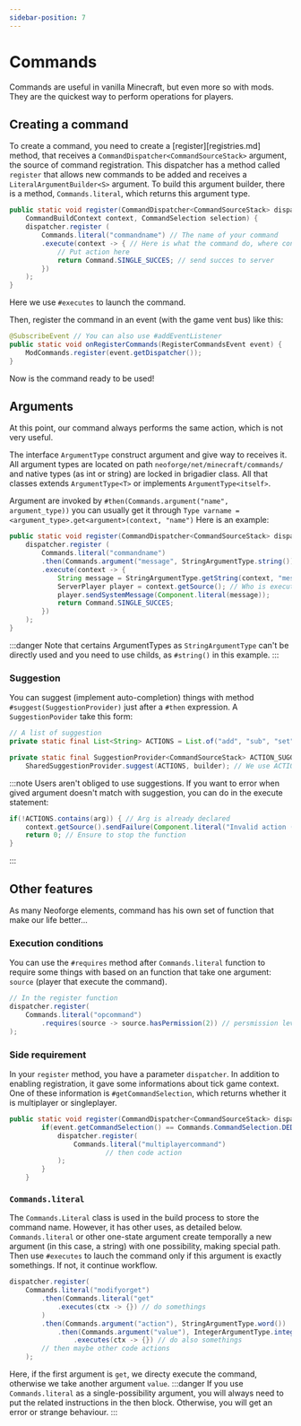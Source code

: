 ```yaml
---
sidebar-position: 7
---
```

# Commands
Commands are useful in vanilla Minecraft, but even more so with mods. They are the quickest way to perform operations for players.
## Creating a command
To create a command, you need to create a [register][registries.md] method, that receives a `CommandDispatcher<CommandSourceStack>` argument, the source of command registration.
This dispatcher has a method called `register` that allows new commands to be added and receives a `LiteralArgumentBuilder<S>` argument.
To build this argument builder, there is a method, `Commands.literal`, which returns this argument type.
```java
public static void register(CommandDispatcher<CommandSourceStack> dispatcher,
    CommandBuildContext context, CommandSelection selection) {
    dispatcher.register (
        Commands.literal("commandname") // The name of your command
        .execute(context -> { // Here is what the command do, where context is a CommandContext<CommandSourceStack>
            // Put action here
            return Command.SINGLE_SUCCES; // send succes to server
        })
    );
}
```
Here we use `#executes` to launch the command.

Then, register the command in an event (with the game vent bus) like this:
```java
@SubscribeEvent // You can also use #addEventListener
public static void onRegisterCommands(RegisterCommandsEvent event) {
    ModCommands.register(event.getDispatcher());
}
```
Now is the command ready to be used!
## Arguments
At this point, our command always performs the same action, which is not very useful.

The interface `ArgumentType` construct argument and give way to receives it.
All argument types are located on path `neoforge/net/minecraft/commands/` and native types (as int or string) are locked in brigadier class.
All that classes extends `ArgumentType<T>` or implements `ArgumentType<itself>`.

Argument are invoked by `#then(Commands.argument("name", argument_type))` you can usually get it through `Type varname = <argument_type>.get<argument>(context, "name")`
Here is an example:
```java
public static void register(CommandDispatcher<CommandSourceStack> dispatcher) {
    dispatcher.register (
        Commands.literal("commandname")
        .then(Commands.argument("message", StringArgumentType.string())) // or word(), it's the string type
        .execute(context -> {
            String message = StringArgumentType.getString(context, "message"); // Same name as above
            ServerPlayer player = context.getSource(); // Who is executing the command
            player.sendSystemMessage(Component.literal(message));
            return Command.SINGLE_SUCCES;
        })
    );
}
```
:::danger
Note that certains ArgumentTypes as `StringArgumentType` can't be directly used and you need to use childs, as `#string()` in this example.
:::
### Suggestion
You can suggest (implement auto-completion) things with method `#suggest(SuggestionProvider)` just after a `#then` expression.
A `SuggestionPovider` take this form:
```java
// A list of suggestion
private static final List<String> ACTIONS = List.of("add", "sub", "set");

private static final SuggestionProvider<CommandSourceStack> ACTION_SUGGESTIONS = (context, builder) ->
    SharedSuggestionProvider.suggest(ACTIONS, builder); // We use ACTIONS list
```
:::note
Users aren't obliged to use suggestions. If you want to error when gived argument doesn't match with suggestion, you can do in the execute statement:
```java
if(!ACTIONS.contains(arg)) { // Arg is already declared
    context.getSource().sendFailure(Component.literal("Invalid action (add/sub/set)")); // As return send_succes method, but it send failure (red message)
    return 0; // Ensure to stop the function
}
```
:::
## Other features
As many Neoforge elements, command has his own set of function that make our life better...
### Execution conditions
You can use the `#requires` method after `Commands.literal` function to require some things with based on an function that take one argument: `source` (player that execute the command).
```java
// In the register function
dispatcher.register(
    Commands.literal("opcommand")
        .requires(source -> source.hasPermission(2)) // persmission level: 0 = none, 4 = admin
);
```
### Side requirement
In your `register` method, you have a parameter `dispatcher`. In addition to enabling registration, it gave some informations about tick game context. One of these information is `#getCommandSelection`, which returns whether it is multiplayer or singleplayer.
```java
public static void register(CommandDispatcher<CommandSourceStack> dispatcher) {
        if(event.getCommandSelection() == Commands.CommandSelection.DEDICATED) { // INTEGRATED for singleplayer
            dispatcher.register(
                Commands.literal("multiplayercommand")
                        // then code action
            );
        }
    }
```
### `Commands.literal`
The `Commands.Literal` class is used in the build process to store the command name. However, it has other uses, as detailed below.
`Commands.literal` or other one-state argument create temporally a new argument (in this case, a string) with one possibility, making special path. Then use `#executes` to lauch the command only if this argument is exactly somethings. If not, it continue workflow.
```java
dispatcher.register(
    Commands.literal("modifyorget")
        .then(Commands.literal("get"
            .executes(ctx -> {}) // do somethings
        )
        .then(Commands.argument("action"), StringArgumentType.word())
            .then(Commands.argument("value"), IntegerArgumentType.integer())
                .executes(ctx -> {}) // do also somethings
        // then maybe other code actions
    );
```
Here, if the first argument is `get`, we directy execute the command, otherwise we take another argument `value`.
:::danger
If you use `Commands.literal` as a single-possibility argument, you will always need to put the related instructions in the then block. Otherwise, you will get an error or strange behaviour.
:::
